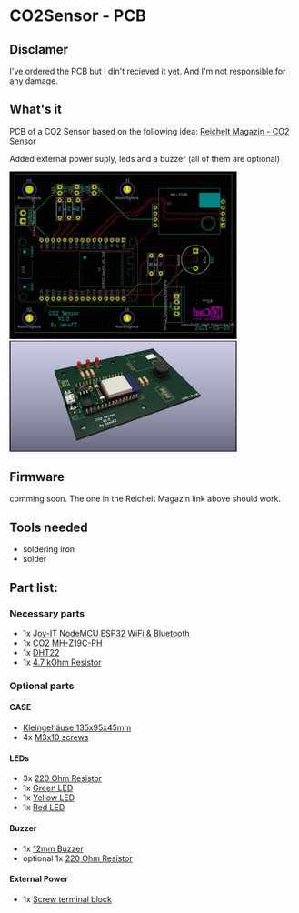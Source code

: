 # CO2Sensor - PCB

## Disclamer 
I've ordered the PCB but i din't recieved it yet.
And I'm not responsible for any damage.

## What's it
PCB of a CO2 Sensor based on the following idea: [Reichelt Magazin - CO2 Sensor](https://www.reichelt.de/magazin/reichelt-magazin/co2-messgeraet-einfach-und-guenstig-selber-bauen/)

Added external power suply, leds and a buzzer (all of them are optional)

<img src="https://github.com/JensFZ/CO2Sensor_PCB/raw/main/Images/CO2Sensor%20V1.0.jpg" width="400">
<img src="https://raw.githubusercontent.com/JensFZ/CO2Sensor_PCB/main/Images/CO2Sensor%20V1.0%20-%204.jpg" width="400">

## Firmware
comming soon.
The one in the Reichelt Magazin link above should work.

## Tools needed
- soldering iron
- solder

## Part list:

### Necessary parts
- 1x [Joy-IT NodeMCU ESP32 WiFi & Bluetooth](https://www.reichelt.de/nodemcu-esp32-wifi-und-bluetooth-modul-debo-jt-esp32-p219897.html)
- 1x [CO2 MH-Z19C-PH](https://www.reichelt.de/infrarot-co2-sensor-mh-z19c-pinleiste-rm-2-54-co2-mh-z19c-ph-p297320.html)
- 1x [DHT22](https://www.reichelt.de/entwicklerboards-temperatur-feuchtigkeitssensor-dht22-debo-dht-22-p224218.html)
- 1x [4.7 kOhm Resistor](https://www.reichelt.de/widerstand-kohleschicht-4-7-kohm-0207-250-mw-5--1-4w-4-7k-p1425.html)

### Optional parts
#### CASE ####
- [Kleingehäuse 135x95x45mm](https://www.reichelt.de/kleingehaeuse-135-x-95-x-45-mm-eurobox-ge-p50432.html)
- 4x [M3x10 screws](https://www.reichelt.de/pan-head-schrauben-kreuzschlitz-pzd-m3-10mm-skl-m3x10-50-p65753.html?&trstct=pos_12)

#### LEDs ####
- 3x [220 Ohm Resistor](https://www.reichelt.de/widerstand-kohleschicht-220-ohm-0207-250-mw-5--1-4w-220-p1382.html)
- 1x [Green LED](https://www.reichelt.de/led-3-mm-bedrahtet-gruen-125-mcd-40--evl-264-7sygt-p230811.html)
- 1x [Yellow LED](https://www.reichelt.de/led-3-mm-bedrahtet-gelb-200-mcd-40--evl-204-10uyd-p230798.html)
- 1x [Red LED](https://www.reichelt.de/led-3-mm-bedrahtet-rot-125-mcd-60--evl-264-10surd-p230801.html)

#### Buzzer ####
- 1x [12mm Buzzer](https://www.reichelt.de/12-mm-magnetischer-buzzer-vis-3590-p248314.html)
- optional 1x [220 Ohm Resistor](https://www.reichelt.de/widerstand-kohleschicht-220-ohm-0207-250-mw-5--1-4w-220-p1382.html)

#### External Power ####
- 1x [Screw terminal block](https://www.reichelt.de/anschlussklemme-2-pol-1-5-mm-rm-3-5-akl-059-02-p36598.html)
